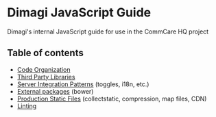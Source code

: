 # Dimagi JavaScript Guide

Dimagi's internal JavaScript guide for use in the CommCare HQ project


## Table of contents

- [Code Organization](./code-organization.md)
- [Third Party Libraries](./libraries.md)
- [Server Integration Patterns](./integration-patterns.md) (toggles, i18n, etc.)
- [External packages](./external-packages.md) (bower)
- [Production Static Files](./static-files.md) (collectstatic, compression, map files, CDN)
- [Linting](./linting.md)
